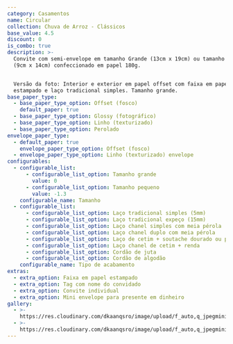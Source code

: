 ```yaml
---
category: Casamentos
name: Circular
collection: Chuva de Arroz - Clássicos
base_value: 4.5
discount: 0
is_combo: true
description: >-
  Convite com semi-envelope em tamanho Grande (13cm x 19cm) ou tamanho Pequeno
  (9cm x 14cm) confeccionado em papel 180g.


  Versão da foto: Interior e exterior em papel offset com faixa em papel
  estampado e laço tradicional simples. Tamanho grande.
base_paper_type:
  - base_paper_type_option: Offset (fosco)
    default_paper: true
  - base_paper_type_option: Glossy (fotográfico)
  - base_paper_type_option: Linho (texturizado)
  - base_paper_type_option: Perolado
envelope_paper_type:
  - default_paper: true
    envelope_paper_type_option: Offset (fosco)
  - envelope_paper_type_option: Linho (texturizado) envelope
configurables:
  - configurable_list:
      - configurable_list_option: Tamanho grande
        value: 0
      - configurable_list_option: Tamanho pequeno
        value: -1.3
    configurable_name: Tamanho
  - configurable_list:
      - configurable_list_option: Laço tradicional simples (5mm)
      - configurable_list_option: Laço tradicional expeço (15mm)
      - configurable_list_option: Laço chanel simples com meia pérola
      - configurable_list_option: Laço chanel duplo com meia pérola
      - configurable_list_option: Laço de cetim + soutache dourado ou prateado
      - configurable_list_option: Laço chanel de cetim + renda
      - configurable_list_option: Cordão de juta
      - configurable_list_option: Cordão de algodão
    configurable_name: Tipo de acabamento
extras:
  - extra_option: Faixa em papel estampado
  - extra_option: Tag com nome do convidado
  - extra_option: Convite individual
  - extra_option: Mini envelope para presente em dinheiro
gallery:
  - >-
    https://res.cloudinary.com/dkaanqsro/image/upload/f_auto,q_jpegmini/v1564932444/Casamentos/Modelo_Circular_1_xozhai.png
  - >-
    https://res.cloudinary.com/dkaanqsro/image/upload/f_auto,q_jpegmini/v1564932448/Casamentos/Modelo_Circular_2_qssfkp.png
---
```


